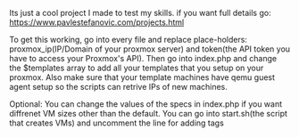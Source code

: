 Its just a cool project I made to test my skills. if you want full details go: https://www.pavlestefanovic.com/projects.html

To get this working, go into every file and replace place-holders: proxmox_ip(IP/Domain of your proxmox server) and token(the API token you have to access your Proxmox's API). Then go into index.php and change the $templates array to add all your templates that you setup on your proxmox.  Also make sure that your template machines have qemu guest agent setup so the scripts can retrive IPs of new machines.

Optional: 
You can change the values of the specs in index.php if you want diffrenet VM sizes other than the default.
You can go into start.sh(the script that creates VMs) and uncomment the line for adding tags
